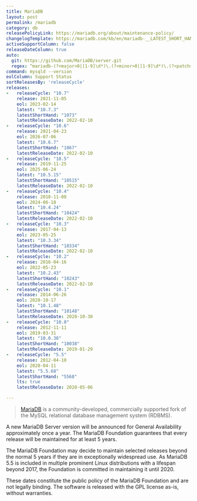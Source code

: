 ```yaml
---
title: MariaDB
layout: post
permalink: /mariadb
category: db
releasePolicyLink: https://mariadb.org/about/maintenance-policy/
changelogTemplate: https://mariadb.com/kb/en/mariadb-__LATEST_SHORT_HAND__-changelog/
activeSupportColumn: false
releaseDateColumn: true
auto:
  git: https://github.com/MariaDB/server.git
  regex: ^mariadb-(?<major>0|[1-9]\d*)\.(?<minor>0|[1-9]\d*)\.(?<patch>0|[1-9]\d*)$
command: mysqld --version
eolColumn: Support Status
sortReleasesBy: 'releaseCycle'
releases:
-   releaseCycle: "10.7"
    release: 2021-11-05
    eol: 2023-02-14
    latest: "10.7.3"
    latestShortHand: "1073"
    latestReleaseDate: 2022-02-10
-   releaseCycle: "10.6"
    release: 2021-04-23
    eol: 2026-07-06
    latest: "10.6.7"
    latestShortHand: "1067"
    latestReleaseDate: 2022-02-10
-   releaseCycle: "10.5"
    release: 2019-11-25
    eol: 2025-06-24
    latest: "10.5.15"
    latestShortHand: "10515"
    latestReleaseDate: 2022-02-10
-   releaseCycle: "10.4"
    release: 2018-11-08
    eol: 2024-06-18
    latest: "10.4.24"
    latestShortHand: "10424"
    latestReleaseDate: 2022-02-10
-   releaseCycle: "10.3"
    release: 2017-04-13
    eol: 2023-05-25
    latest: "10.3.34"
    latestShortHand: "10334"
    latestReleaseDate: 2022-02-10
-   releaseCycle: "10.2"
    release: 2016-04-16
    eol: 2022-05-23
    latest: "10.2.43"
    latestShortHand: "10243"
    latestReleaseDate: 2022-02-10
-   releaseCycle: "10.1"
    release: 2014-06-26
    eol: 2020-10-17
    latest: "10.1.48"
    latestShortHand: "10148"
    latestReleaseDate: 2020-10-30
-   releaseCycle: "10.0"
    release: 2012-11-11
    eol: 2019-03-31
    latest: "10.0.38"
    latestShortHand: "10038"
    latestReleaseDate: 2019-01-29
-   releaseCycle: "5.5"
    release: 2012-04-10
    eol: 2020-04-11
    latest: "5.5.68"
    latestShortHand: "5568"
    lts: true
    latestReleaseDate: 2020-05-06

---
```


> [MariaDB](https://mariadb.org/about/) is a community-developed, commercially supported fork of the MySQL relational database management system (RDBMS).

A new MariaDB Server version will be announced for General Availability approximately once a year. The MariaDB Foundation guarantees that every release will be maintained for at least 5 years.

The MariaDB Foundation may decide to maintain selected releases beyond the normal 5 years if they are in exceptionally widespread use. As MariaDB 5.5 is included in multiple prominent Linux distributions with a lifespan beyond 2017, the Foundation is committed in maintaining it until 2020.

These dates constitute the public policy of the MariaDB Foundation and are not legally binding. The software is released with the GPL license as-is, without warranties.
